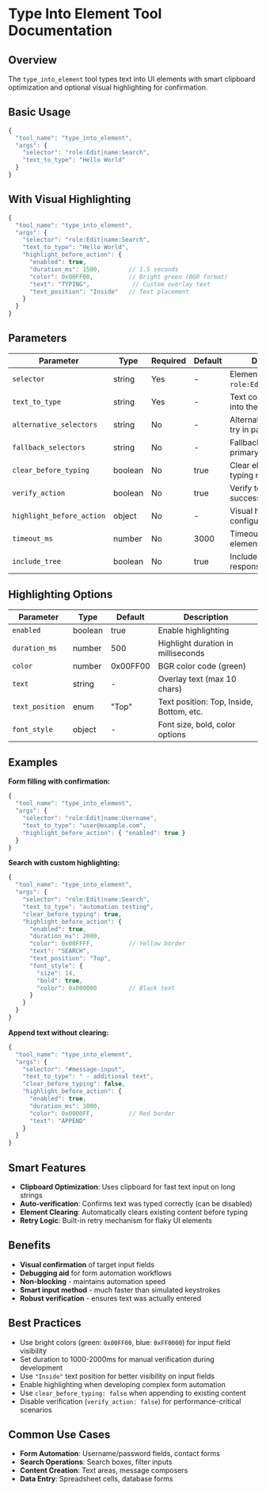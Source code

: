 # Type Into Element Tool Documentation

## Overview

The `type_into_element` tool types text into UI elements with smart clipboard optimization and optional visual highlighting for confirmation.

## Basic Usage

```javascript
{
  "tool_name": "type_into_element",
  "args": {
    "selector": "role:Edit|name:Search",
    "text_to_type": "Hello World"
  }
}
```

## With Visual Highlighting

```javascript
{
  "tool_name": "type_into_element",
  "args": {
    "selector": "role:Edit|name:Search",
    "text_to_type": "Hello World",
    "highlight_before_action": {
      "enabled": true,
      "duration_ms": 1500,        // 1.5 seconds
      "color": 0x00FF00,          // Bright green (BGR format)
      "text": "TYPING",            // Custom overlay text
      "text_position": "Inside"   // Text placement
    }
  }
}
```

## Parameters

| Parameter                 | Type    | Required | Default | Description                                       |
| ------------------------- | ------- | -------- | ------- | ------------------------------------------------- |
| `selector`                | string  | Yes      | -       | Element selector (e.g., `role:Edit\|name:Search`) |
| `text_to_type`            | string  | Yes      | -       | Text content to type into the element             |
| `alternative_selectors`   | string  | No       | -       | Alternative selectors to try in parallel          |
| `fallback_selectors`      | string  | No       | -       | Fallback selectors if primary fails               |
| `clear_before_typing`     | boolean | No       | true    | Clear element before typing new text              |
| `verify_action`           | boolean | No       | true    | Verify text was typed successfully                |
| `highlight_before_action` | object  | No       | -       | Visual highlighting configuration                 |
| `timeout_ms`              | number  | No       | 3000    | Timeout for finding element                       |
| `include_tree`            | boolean | No       | true    | Include UI tree in response                       |

## Highlighting Options

| Parameter       | Type    | Default  | Description                              |
| --------------- | ------- | -------- | ---------------------------------------- |
| `enabled`       | boolean | true     | Enable highlighting                      |
| `duration_ms`   | number  | 500      | Highlight duration in milliseconds       |
| `color`         | number  | 0x00FF00 | BGR color code (green)                   |
| `text`          | string  | -        | Overlay text (max 10 chars)              |
| `text_position` | enum    | "Top"    | Text position: Top, Inside, Bottom, etc. |
| `font_style`    | object  | -        | Font size, bold, color options           |

## Examples

**Form filling with confirmation:**

```javascript
{
  "tool_name": "type_into_element",
  "args": {
    "selector": "role:Edit|name:Username",
    "text_to_type": "user@example.com",
    "highlight_before_action": { "enabled": true }
  }
}
```

**Search with custom highlighting:**

```javascript
{
  "tool_name": "type_into_element",
  "args": {
    "selector": "role:Edit|name:Search",
    "text_to_type": "automation testing",
    "clear_before_typing": true,
    "highlight_before_action": {
      "enabled": true,
      "duration_ms": 2000,
      "color": 0x00FFFF,          // Yellow border
      "text": "SEARCH",
      "text_position": "Top",
      "font_style": {
        "size": 14,
        "bold": true,
        "color": 0x000000         // Black text
      }
    }
  }
}
```

**Append text without clearing:**

```javascript
{
  "tool_name": "type_into_element",
  "args": {
    "selector": "#message-input",
    "text_to_type": " - additional text",
    "clear_before_typing": false,
    "highlight_before_action": {
      "enabled": true,
      "duration_ms": 1000,
      "color": 0x0000FF,          // Red border
      "text": "APPEND"
    }
  }
}
```

## Smart Features

- **Clipboard Optimization**: Uses clipboard for fast text input on long strings
- **Auto-verification**: Confirms text was typed correctly (can be disabled)
- **Element Clearing**: Automatically clears existing content before typing
- **Retry Logic**: Built-in retry mechanism for flaky UI elements

## Benefits

- **Visual confirmation** of target input fields
- **Debugging aid** for form automation workflows
- **Non-blocking** - maintains automation speed
- **Smart input method** - much faster than simulated keystrokes
- **Robust verification** - ensures text was actually entered

## Best Practices

- Use bright colors (green: `0x00FF00`, blue: `0xFF0000`) for input field visibility
- Set duration to 1000-2000ms for manual verification during development
- Use `"Inside"` text position for better visibility on input fields
- Enable highlighting when developing complex form automation
- Use `clear_before_typing: false` when appending to existing content
- Disable verification (`verify_action: false`) for performance-critical scenarios

## Common Use Cases

- **Form Automation**: Username/password fields, contact forms
- **Search Operations**: Search boxes, filter inputs
- **Content Creation**: Text areas, message composers
- **Data Entry**: Spreadsheet cells, database forms
